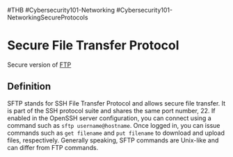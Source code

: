 #THB #Cybersecurity101-Networking #Cybersecurity101-NetworkingSecureProtocols
# Secure File Transfer Protocol
Secure version of [FTP](FTP)
## Definition
SFTP stands for SSH File Transfer Protocol and allows secure file transfer. It is part of the SSH protocol suite and shares the same port number, 22. If enabled in the OpenSSH server configuration, you can connect using a command such as `sftp username@hostname`. Once logged in, you can issue commands such as `get filename` and `put filename` to download and upload files, respectively. Generally speaking, SFTP commands are Unix-like and can differ from FTP commands.